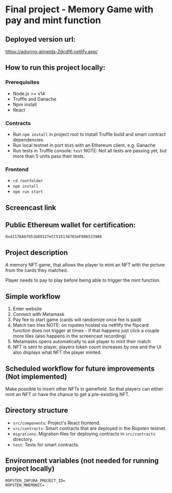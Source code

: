 # Final project - Memory Game with pay and mint function 

## Deployed version url:

https://adoring-almeida-2dcdf6.netlify.app/

## How to run this project locally:


### Prerequisites

- Node.js >= v14
- Truffle and Ganache
- Npm install
- React


### Contracts

- Run `npm install` in project root to install Truffle build and smart contract dependencies
- Run local testnet in port `8545` with an Ethereum client, e.g. Ganache
- Run tests in Truffle console: `test`
    NOTE: Not all tests are passing yet, but more than 5 units pass their tests. 

### Frontend

- `cd rootfolder`
- `npm install`
- `npm run start`

## Screencast link


## Public Ethereum wallet for certification:

`0x42176A6f951bD9327eCC515138703eF006533986`

## Project description

A memory NFT game, that allows the player to mint an NFT with the picture from the cards they matched. 

Player needs to pay to play before being able to trigger the mint function. 


## Simple workflow

1. Enter website
2. Connect with Metamask
3. Pay fee to start game (cards will randomize once fee is paid)
4. Match two tiles NOTE: on ropsten hosted via netflify the flipcard function does not trigger at times - if that happens just click a couple more tiles (also happens in the screencast recording)
6. Metamasks opens automatically to ask player to mint their match
7. NFT is sent to player, players token count increases by one and the UI also displays what NFT the player minted.

## Scheduled workflow for future improvements (Not implemented)
Make possible to insert other NFTs in gamefield. So that players can either mint an NFT or have the chance to get a pre-exisiting NFT. 


## Directory structure

- `src/components`: Project's React frontend.
- `src/contracts`: Smart contracts that are deployed in the Ropsten testnet.
- `migrations`: Migration files for deploying contracts in `src/contracts` directory.
- `test`: Tests for smart contracts.

## Environment variables (not needed for running project locally)

```
ROPSTEN_INFURA_PROJECT_ID=
ROPSTEN_MNEMONIC=
```


